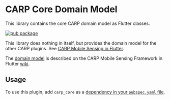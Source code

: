 # CARP Core Domain Model
 
This library contains the core CARP domain model as Flutter classes.
 
[![pub package](https://img.shields.io/pub/v/carp_core.svg)](https://pub.dartlang.org/packages/carp_core)

This library does nothing in itself, but provides the domain model for 
the other CARP plugins. See [CARP Mobile Sensing in Flutter](https://github.com/cph-cachet/carp.sensing-flutter/blob/master/README.md).

The [domain model](https://github.com/cph-cachet/carp.sensing-flutter/wiki/Domain-Model) is
described on the CARP Mobile Sensing Framework in Flutter [wiki](https://github.com/cph-cachet/carp.sensing-flutter/wiki).

## Usage

To use this plugin, add `carp_core` as a [dependency in your `pubspec.yaml` file](https://flutter.io/platform-plugins/).
